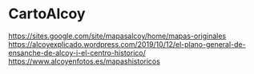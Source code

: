 # CartoAlcoy

https://sites.google.com/site/mapasalcoy/home/mapas-originales
https://alcoyexplicado.wordpress.com/2019/10/12/el-plano-general-de-ensanche-de-alcoy-i-el-centro-historico/
https://www.alcoyenfotos.es/mapashistoricos

